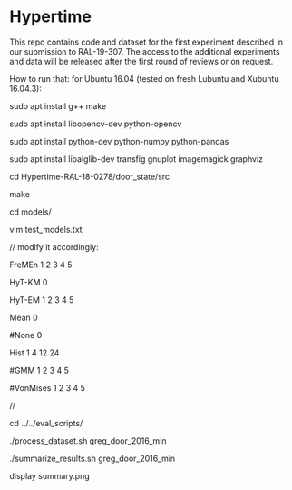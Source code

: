 # Hypertime

This repo contains code and dataset for the first experiment described in our submission to RAL-19-307. The access to the additional experiments and data will be released after the first round of reviews or on request.


How to run that:
for Ubuntu 16.04 (tested on fresh Lubuntu and Xubuntu 16.04.3):

sudo apt install g++ make

sudo apt install libopencv-dev python-opencv

sudo apt install python-dev python-numpy python-pandas

sudo apt install libalglib-dev transfig gnuplot imagemagick graphviz

cd Hypertime-RAL-18-0278/door_state/src

make

cd models/

vim test_models.txt

// modify it accordingly:

FreMEn 1 2 3 4 5

HyT-KM 0

HyT-EM 1 2 3 4 5

Mean 0

#None 0

Hist 1 4 12 24

#GMM 1 2 3 4 5

#VonMises 1 2 3 4 5

//

cd ../../eval_scripts/

./process_dataset.sh greg_door_2016_min

./summarize_results.sh greg_door_2016_min

display summary.png
